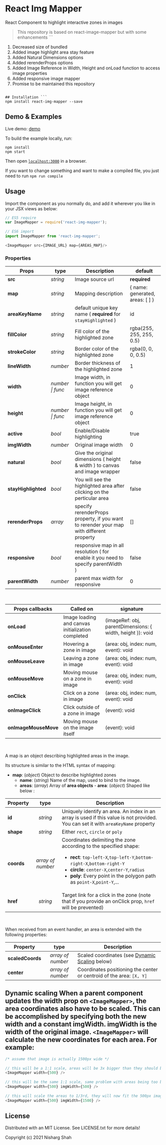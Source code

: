 # React Img Mapper        
 React Component to highlight interactive zones in images        
        
> This repository is based on react-image-mapper but with some enhancements ```        
1. Decreased size of bundled        
2. Added image highlight area stay feature        
3. Added Natural Dimensions options      
4. Added rerenderProps options      
5. Added Image Reference in Width, Height and onLoad function to access image properties  
6. Added responsive image mapper      
7. Promise to be maintained this repository        
```        
        
## Installation ```  
npm install react-img-mapper --save        
```        
        
## Demo & Examples        
 Live demo: [demo](https://nishargshah.github.io/react-img-mapper)        
        
To build the example locally, run:        
        
```        
npm install        
npm start        
```        
        
Then open [`localhost:3000`](http://localhost:3000) in a browser.        
        
If you want to change something and want to make a compiled file, you just need to run `npm run compile`        
 ## Usage        
 Import the component as you normally do, and add it wherever you like in your JSX views as below:        
        
```javascript        
// ES5 require        
var ImageMapper = require('react-img-mapper');        
        
// ES6 import        
import ImageMapper from 'react-img-mapper';        
        
<ImageMapper src={IMAGE_URL} map={AREAS_MAP}/>        
```        
        
### Properties        
 |Props|type|Description|default|        
|---|---|---|---|        
|**src**|*string*|Image source url| **required**|        
|**map**|*string*|Mapping description| { name: generated, areas: [ ] }| 
|**areaKeyName**|*string*|default unique key name ( **required** for `stayHighlighted` )|id|            
|**fillColor**|*string*|Fill color of the highlighted zone|rgba(255, 255, 255, 0.5)|        
|**strokeColor**|*string*|Border color of the highlighted zone|rgba(0, 0, 0, 0.5)|        
|**lineWidth**|*number*|Border thickness of the highlighted zone|1|        
|**width**|*number \| func*|Image width, in function you will get image reference object|0|        
|**height**|*number \| func*|Image height, in function you will get image reference object|0|        
|**active**|*bool*|Enable/Disable highlighting|true|        
|**imgWidth**|*number*|Original image width|0|        
|**natural**|*bool*|Give the original dimensions ( height & width ) to canvas and image wrapper|false|        
|**stayHighlighted**|*bool*|You will see the highlighted area after clicking on the perticular area|false|
|**rerenderProps**|*array*|specify rerenderProps property, if you want to rerender your map with different property|[]|       
|**responsive**|*bool*|responsive map in all resolution ( for enable it you need to specify parentWidth )|false|        
|**parentWidth**|*number*|parent max width for responsive|0|   
        
&nbsp;        
        
|Props callbacks|Called on|signature|        
|---|---|---|        
|**onLoad**|Image loading and canvas initialization completed|(imageRef: obj, parentDimensions: { width, height }): void|        
|**onMouseEnter**|Hovering a zone in image|(area: obj, index: num, event): void|        
|**onMouseLeave**|Leaving a zone in image|(area: obj, index: num, event): void|        
|**onMouseMove**|Moving mouse on a zone in image|(area: obj, index: num, event): void|        
|**onClick**|Click on a zone in image|(area: obj, index: num, event): void|        
|**onImageClick**|Click outside of a zone in image|(event): void|        
|**onImageMouseMove**|Moving mouse on the image itself|(event): void|        
        
&nbsp;        
        
A map is an object describing highlighted areas in the image.        
        
Its structure is similar to the HTML syntax of mapping:        
        
- **map**: (*object*) Object to describe highlighted zones        
  - **name**: (*string*) Name of the map, used to bind to the image.        
  - **areas**: (*array*) Array of **area objects** - **area**: (*object*) Shaped like below :        
        
|Property| type|Description|        
|---|:---:|---|        
|**id**|*string*|Uniquely identify an area. An index in an array is used if this value is not provided. You can set it with `areaKeyName` property|        
|**shape**|*string*|Either `rect`, `circle` or `poly`|        
|**coords**|*array of number*|Coordinates delimiting the zone according to the specified shape: <ul><li>**rect**: `top-left-X`,`top-left-Y`,`bottom-right-X`,`bottom-right-Y`</li><li>**circle**: `center-X`,`center-Y`,`radius`</li><li>**poly**: Every point in the polygon path as `point-X`,`point-Y`,...</li></ul>|        
|**href**|*string*|Target link for a click in the zone (note that if you provide an onClick prop, `href` will be prevented)|        
        
&nbsp;        
        
When received from an event handler, an area is extended with the following properties:        
        
|Property| type|Description|        
|---|:---:|---|        
|**scaledCoords**|*array of number*|Scaled coordinates (see [Dynamic Scaling](#dynamic-scaling) below)|        
|**center**|*array of number*|Coordinates positioning the center or centroid of the area: `[X, Y]`|        
        
## Dynamic scaling When a parent component updates the **width** prop on `<ImageMapper>`, the area coordinates also have to be scaled. This can be accomplished by specifying both the new **width** and a constant **imgWidth**. **imgWidth** is the width of the original image. `<ImageMapper>` will calculate the new coordinates for each area. For example:   
```javascript        
/* assume that image is actually 1500px wide */        
        
// this will be a 1:1 scale, areas will be 3x bigger than they should be        
<ImageMapper width={500} />        
        
// this will be the same 1:1 scale, same problem with areas being too big        
<ImageMapper width={500} imgWidth={500} />        
        
// this will scale the areas to 1/3rd, they will now fit the 500px image on the screen        
<ImageMapper width={500} imgWidth={1500} />        
```        
        
        
## License        
 Distributed with an MIT License. See LICENSE.txt for more details!        
        
Copyright (c) 2021 Nisharg Shah
